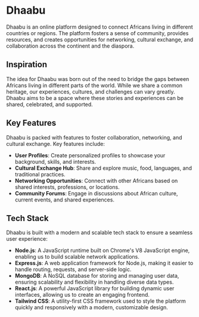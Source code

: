 # Dhaabu

Dhaabu is an online platform designed to connect Africans living in different countries or regions. The platform fosters a sense of community, provides resources, and creates opportunities for networking, cultural exchange, and collaboration across the continent and the diaspora.

## Inspiration

The idea for Dhaabu was born out of the need to bridge the gaps between Africans living in different parts of the world. While we share a common heritage, our experiences, cultures, and challenges can vary greatly. Dhaabu aims to be a space where these stories and experiences can be shared, celebrated, and supported.

## Key Features

Dhaabu is packed with features to foster collaboration, networking, and cultural exchange. Key features include:

- **User Profiles**: Create personalized profiles to showcase your background, skills, and interests.
- **Cultural Exchange Hub**: Share and explore music, food, languages, and traditional practices.
- **Networking Opportunities**: Connect with other Africans based on shared interests, professions, or locations.
- **Community Forums**: Engage in discussions about African culture, current events, and shared experiences.

## Tech Stack

Dhaabu is built with a modern and scalable tech stack to ensure a seamless user experience:

- **Node.js**: A JavaScript runtime built on Chrome's V8 JavaScript engine, enabling us to build scalable network applications.
- **Express.js**: A web application framework for Node.js, making it easier to handle routing, requests, and server-side logic.
- **MongoDB**: A NoSQL database for storing and managing user data, ensuring scalability and flexibility in handling diverse data types.
- **React.js**: A powerful JavaScript library for building dynamic user interfaces, allowing us to create an engaging frontend.
- **Tailwind CSS**: A utility-first CSS framework used to style the platform quickly and responsively with a modern, customizable design.

